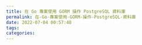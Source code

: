 ```yaml
---
title: 在 Go 專案使用 GORM 操作 PostgreSQL 資料庫
permalink: 在-Go-專案使用-GORM-操作-PostgreSQL-資料庫
date: 2022-07-04 00:57:48
tags:
categories:
---
```

